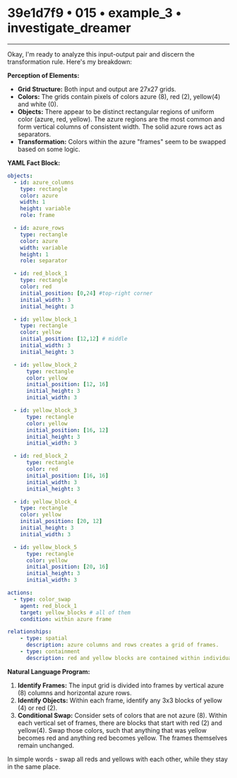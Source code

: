 # 39e1d7f9 • 015 • example_3 • investigate_dreamer

---
Okay, I'm ready to analyze this input-output pair and discern the transformation rule. Here's my breakdown:

**Perception of Elements:**

*   **Grid Structure:** Both input and output are 27x27 grids.
*   **Colors:** The grids contain pixels of colors azure (8), red (2), yellow(4) and white (0).
*   **Objects:** There appear to be distinct rectangular regions of uniform color (azure, red, yellow). The azure regions are the most common and form vertical columns of consistent width. The solid azure rows act as separators.
*   **Transformation:** Colors within the azure "frames" seem to be swapped based on some logic.

**YAML Fact Block:**



```yaml
objects:
  - id: azure_columns
    type: rectangle
    color: azure
    width: 1
    height: variable
    role: frame

  - id: azure_rows
    type: rectangle
    color: azure
    width: variable
    height: 1
    role: separator

  - id: red_block_1
    type: rectangle
    color: red
    initial_position: [0,24] #top-right corner
    initial_width: 3
    initial_height: 3

  - id: yellow_block_1
    type: rectangle
    color: yellow
    initial_position: [12,12] # middle
    initial_width: 3
    initial_height: 3

  - id: yellow_block_2
      type: rectangle
      color: yellow
      initial_position: [12, 16]
      initial_height: 3
      initial_width: 3

  - id: yellow_block_3
      type: rectangle
      color: yellow
      initial_position: [16, 12]
      initial_height: 3
      initial_width: 3

  - id: red_block_2
      type: rectangle
      color: red
      initial_position: [16, 16]
      initial_width: 3
      initial_height: 3

  - id: yellow_block_4
    type: rectangle
    color: yellow
    initial_position: [20, 12]
    initial_height: 3
    initial_width: 3

  - id: yellow_block_5
      type: rectangle
      color: yellow
      initial_position: [20, 16]
      initial_height: 3
      initial_width: 3

actions:
  - type: color_swap
    agent: red_block_1
    target: yellow_blocks # all of them
    condition: within azure frame

relationships:
    - type: spatial
      description: azure columns and rows creates a grid of frames.
    - type: containment
      description: red and yellow blocks are contained within individual frames formed by azure columns.

```



**Natural Language Program:**

1.  **Identify Frames:** The input grid is divided into frames by vertical azure (8) columns and horizontal azure rows.
2.  **Identify Objects:** Within each frame, identify any 3x3 blocks of yellow (4) or red (2).
3.  **Conditional Swap:** Consider sets of colors that are not azure (8). Within each vertical set of frames, there are blocks that start with red (2) and yellow(4). Swap those colors, such that anything that was yellow becomes red and anything red becomes yellow. The frames themselves remain unchanged.

In simple words - swap all reds and yellows with each other, while they stay in the same place.

